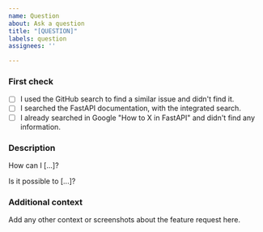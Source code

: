 ```yaml
---
name: Question
about: Ask a question
title: "[QUESTION]"
labels: question
assignees: ''

---
```


### First check

* [ ] I used the GitHub search to find a similar issue and didn't find it.
* [ ] I searched the FastAPI documentation, with the integrated search.
* [ ] I already searched in Google "How to X in FastAPI" and didn't find any information.

### Description

How can I [...]?

Is it possible to [...]?

### Additional context

Add any other context or screenshots about the feature request here.
